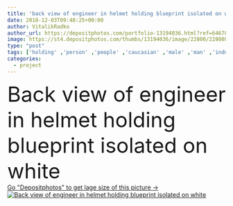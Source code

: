 ```yaml
---
title: 'back view of engineer in helmet holding blueprint isolated on white'
date: 2018-12-03T09:48:25+00:00
author: VitalikRadko
author_url: https://depositphotos.com/portfolio-13194036.html?ref=64678756
image: https://st4.depositphotos.com/thumbs/13194036/image/22800/228008250/api_thumb_450.jpg?forcejpeg=true
type: "post"
tags: ['holding' ,'person' ,'people' ,'caucasian' ,'male' ,'man' ,'industrial' ,'architecture' ,'building' ,'construction' ,'planning' ,'helmet' ,'looking' ,'project' ,'profession' ,'engineering' ,'plan' ,'uniform' ,'handsome' ,'architect' ,'engineer' ,'blueprint' ,'professional occupation' ,'Isolated On White' ,'copy space' ,'Studio Shot' ,'hard hat' ,'Back view' ,'Safety Vest' ]
categories: 
  - project
---
```

<div aling="center">
            <font size="60"> Back view of engineer in helmet holding blueprint isolated on white</font>   
</div>
<div>
    <a href='https://st4.depositphotos.com/thumbs/13194036/image/22800/228008250/api_thumb_450.jpg?forcejpeg=true?ref=64678756' target=_blank > Go "Depositphotos" to get lage size of this picture ->
        <img href='https://st4.depositphotos.com/thumbs/13194036/image/22800/228008250/api_thumb_450.jpg?forcejpeg=true?ref=64678756' src='https://st4.depositphotos.com/13194036/22800/i/950/depositphotos_228008250-stock-photo-back-view-engineer-helmet-holding.jpg?forcejpeg=true' alt='Back view of engineer in helmet holding blueprint isolated on white' >
    </a>
</div>
